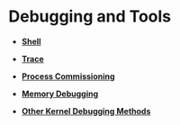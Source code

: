 # Debugging and Tools<a name="EN-US_TOPIC_0000001078652838"></a>

-   **[Shell](kernel-small-debug-shell.md)**  

-   **[Trace](kernel-small-debug-trace.md)**  

-   **[Process Commissioning](kernel-small-debug-process.md)**  

-   **[Memory Debugging](kernel-small-debug-memory.md)**  

-   **[Other Kernel Debugging Methods](kernel-small-debug-other.md)**  


